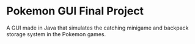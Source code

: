 # Pokemon GUI Final Project

A GUI made in Java that simulates the catching minigame and backpack storage system in the Pokemon games. 
